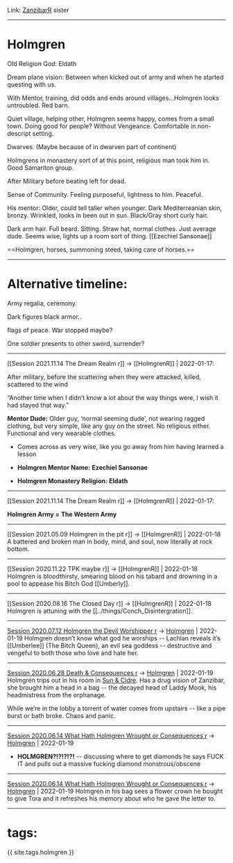 Link: [ZanzibarR](ZanzibarR.md) sister

---

# Holmgren

Old Religion God: Eldath

Dream plane vision: Between when kicked out of army and when he started questing with us.

With Mentor, training, did odds and ends around villages...Holmgren looks untroubled. Red barn.

Quiet village, helping other, Holmgren seems happy, comes from a small town. Doing good for people? Without Vengeance. Comfortable in non-descript setting.

Dwarves. (Maybe because of in dwarven part of continent)

Holmgrens in monastery sort of at this point, religious man took him in. Good Samariton group.

After Military before beating left for dead.

Sense of Community. Feeling purposeful, lightness to him. Peaceful.

His mentor: Older, could tell taller when younger. Dark Mediterreanian skin, bronzy. Wrinkled, looks in been out in sun. Black/Gray short curly hair.

Dark arm hair. Full beard. Sitting. Straw hat, normal clothes. Just average dude. Seems wise, lights up a room sort of thing. [[Ezechiel Sansonae]]

==Holmgren, horses, summoning steed, taking care of horses.==

---
# Alternative timeline:
Army regalia, ceremony.

Dark figures black armor..

flags of peace. War stopped maybe?

One soldier presents to other sword, surrender?

 

---

[[Session 2021.11.14 The Dream Realm r]] -> [[HolmgrenR]] | 2022-01-17:

After military, before the scattering when they were attacked, killed, scattered to the wind

“Another time when I didn’t know a lot about the way things were, I wish it had stayed that way.”

**Mentor Dude:** Older guy, ‘normal seeming dude’, not wearing ragged clothing, but very simple, like any guy on the street. No religious either. Functional and very wearable clothes.

-   Comes across as very wise, like you go away from him having learned a lesson
    
-   **Holmgren Mentor Name:** **Ezechiel Sansonae**
    
-   **Holmgren Monastery Religion:** **Eldath**
***

[[Session 2021.11.14 The Dream Realm r]] -> [[HolmgrenR]] | 2022-01-17:

**Holmgren Army =** **The Western Army**

---

[[Session 2021.05.09 Holmgren in the pit r]] -> [[HolmgrenR]] | 2022-01-18
A battered and broken man in body, mind, and soul, now literally at rock bottom.

---

[[Session 2020.11.22 TPK maybe r]] -> [[HolmgrenR]] | 2022-01-18
Holmgren is bloodthirsty, smearing blood on his tabard and drowning in a pool to appease his Bitch God [[Umberly]].

---

[[Session 2020.08.16 The Closed Day r]] -> [[HolmgrenR]] | 2022-01-18
Holmgren is attuning with the [[../things/Conch_Disintergration]].

---

[Session 2020.07.12 Holmgren the Devil Worshipper r](../sessions/notes_matteo_brianedit/Session%202020.07.12%20Holmgren%20the%20Devil%20Worshipper%20r.md) -> [Holmgren](TheWik-main/people/Holmgren.md) | 2022-01-19
Holmgren doesn’t know what god he worships -- Lachlan reveals it’s [[Umberlee]] (The Bitch Queen), an evil sea goddess -- destructive and vengeful to both those who love and hate her.

---

[Session 2020.06.28 Death & Consequences r](../sessions/notes_matteo_brianedit/Session%202020.06.28%20Death%20&%20Consequences%20r.md) -> [Holmgren](TheWik-main/people/Holmgren.md) | 2022-01-19
Holmgren trips out in his room in [Sun & Cidre](Sun%20&%20Cidre). Has a drug vision of Zanzibar, she brought him a head in a bag -- the decayed head of Laddy Mook, his headmistress from the orphanage.

While we’re in the lobby a torrent of water comes from upstairs -- like a pipe burst or bath broke. Chaos and panic.

---

[Session 2020.06.14 What Hath Holmgren Wrought or Consequences r](../sessions/notes_matteo_brianedit/Session%202020.06.14%20What%20Hath%20Holmgren%20Wrought%20or%20Consequences%20r.md) -> [Holmgren](TheWik-main/people/Holmgren.md) | 2022-01-19
-   **HOLMGREN?!?!?!?!** -- discussing where to get diamonds he says FUCK IT and pulls out a massive fucking diamond monstrous/obscene

---

[Session 2020.06.14 What Hath Holmgren Wrought or Consequences r](../sessions/notes_matteo_brianedit/Session%202020.06.14%20What%20Hath%20Holmgren%20Wrought%20or%20Consequences%20r.md) -> [Holmgren](TheWik-main/people/Holmgren.md) | 2022-01-19
Holmgren in his bag sees a flower crown he bought to give Tora and it refreshes his memory about who he gave the letter to.

---


# tags:

{{ site.tags.holmgren }}
